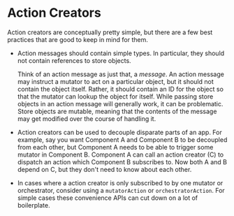 # Action Creators

Action creators are conceptually pretty simple, but there are a few best practices that are good to keep in mind for them.

* Action messages should contain simple types.
  In particular, they should not contain references to store objects.

  Think of an action message as just that, a *message*.
  An action message may instruct a mutator to act on a particular object, but it should not contain the object itself.
  Rather, it should contain an ID for the object so that the mutator can lookup the object for itself.
  While passing store objects in an action message will generally work, it can be problematic.
  Store objects are mutable, meaning that the contents of the message may get modified over the course of handling it.

* Action creators can be used to decouple disparate parts of an app.
  For example, say you want Component A and Component B to be decoupled from each other, but Component A needs to be able to trigger some mutator in Component B.
  Component A can call an action creator (C) to dispatch an action which Component B subscribes to.
  Now both A and B depend on C, but they don't need to know about each other.

* In cases where a action creator is only subscribed to by one mutator or orchestrator, consider using a `mutatorAction` or `orchestratorAction`.
  For simple cases these convenience APIs can cut down on a lot of boilerplate.
